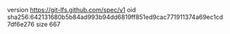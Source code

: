 version https://git-lfs.github.com/spec/v1
oid sha256:642131680b5b84ad993b94dd6819ff851ed9cac771911374a69ec1cd7df6e276
size 667
